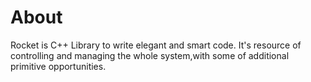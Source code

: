 # About
Rocket is C++ Library to write elegant and smart code. It's resource of controlling and managing the whole system,with some of additional primitive opportunities.
